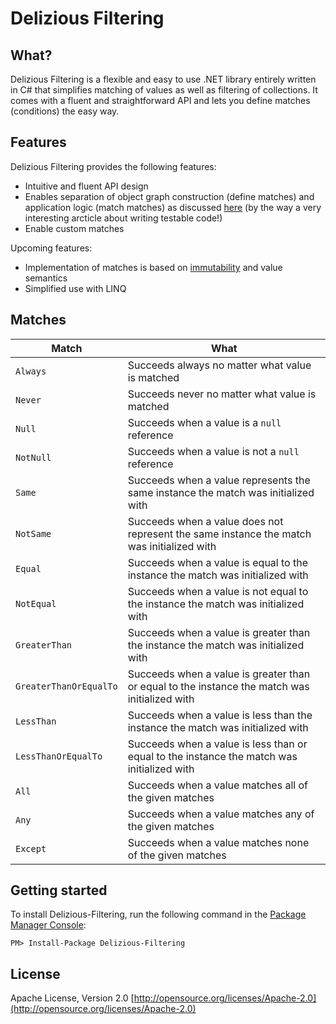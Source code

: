# Delizious Filtering
## What?
Delizious Filtering is a flexible and easy to use .NET library entirely written in C# that simplifies matching of values as well as filtering of collections. It comes with a fluent and straightforward API and lets you define matches (conditions) the easy way.

## Features
Delizious Filtering provides the following features:
* Intuitive and fluent API design
* Enables separation of object graph construction (define matches) and application logic (match matches) as discussed [here](http://googletesting.blogspot.de/2008/08/by-miko-hevery-so-you-decided-to.html) (by the way a very interesting arcticle about writing testable code!)
* Enable custom matches

Upcoming features:
* Implementation of matches is based on [immutability](https://blogs.msdn.microsoft.com/ericlippert/2007/11/13/immutability-in-c-part-one-kinds-of-immutability/) and value semantics
* Simplified use with LINQ

## Matches

Match | What
----- | --------
`Always` | Succeeds always no matter what value is matched
`Never` | Succeeds never no matter what value is matched
`Null` | Succeeds when a value is a `null` reference
`NotNull` | Succeeds when a value is not a `null` reference
`Same` | Succeeds when a value represents the same instance the match was initialized with
`NotSame` | Succeeds when a value does not represent the same instance the match was initialized with
`Equal` | Succeeds when a value is equal to the instance the match was initialized with
`NotEqual` | Succeeds when a value is not equal to the instance the match was initialized with
`GreaterThan` | Succeeds when a value is greater than the instance the match was initialized with
`GreaterThanOrEqualTo` | Succeeds when a value is greater than or equal to the instance the match was initialized with
`LessThan` | Succeeds when a value is less than the instance the match was initialized with
`LessThanOrEqualTo` | Succeeds when a value is less than or equal to the instance the match was initialized with
`All` | Succeeds when a value matches all of the given matches
`Any` | Succeeds when a value matches any of the given matches
`Except` | Succeeds when a value matches none of the given matches

## Getting started
To install Delizious-Filtering, run the following command in the [Package Manager Console](http://docs.nuget.org/docs/start-here/using-the-package-manager-console):

    PM> Install-Package Delizious-Filtering

## License
Apache License, Version 2.0 
[http://opensource.org/licenses/Apache-2.0](http://opensource.org/licenses/Apache-2.0)
